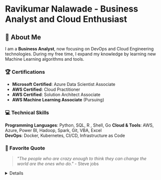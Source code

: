 # Ravikumar Nalawade - Business Analyst and Cloud Enthusiast



## 🚀 About Me

I am a **Business Analyst**, now focusing on DevOps and Cloud Engineering technologies. During my free time, I expand my knowledge by learning new Machine Learning algorithms and tools.

### 🏆 Certifications

- **Microsoft Certified**: Azure Data Scientist Associate
- **AWS Certified**: Cloud Practitioner
- **AWS Certified**: Solution Architect Associate
- **AWS Machine Learning Associate** (Pursuing)

### 💻 Technical Skills

**Programming Languages**: Python, SQL, R , Shell, Go
**Cloud & Tools**: AWS, Azure, Power BI, Hadoop, Spark, Git, VBA, Excel  
**DevOps**: Docker, Kubernetes, CI/CD, Infrastructure as Code

### 💭 Favorite Quote

> *"The people who are crazy enough to think they can change the world are the ones who do."* - Steve jobs



<details>



---


---

## 📊 GitHub Statistics

<div align="center">
  <img src="https://komarev.com/ghpvc/?username=raviknce0509&color=blueviolet&style=for-the-badge"
    alt="Profile Views" />
</div>

<div align="center">
  <a href="https://github.com/jstrieb/github-stats">
    <img src="https://raw.githubusercontent.com/raviknce0509/github-stats/master/generated/overview.svg"
      alt="GitHub Overview" />
    <img src="https://raw.githubusercontent.com/raviknce0509/github-stats/master/generated/languages.svg"
      alt="Top Languages" />
  </a>
</div>

---
<div align="center">
  <sub>Thanks for visiting my profile! 🚀</sub>
</div>
